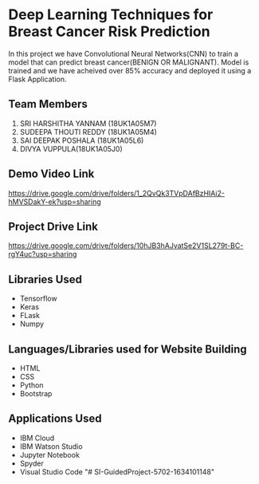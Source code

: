 # Deep Learning Techniques for Breast Cancer Risk Prediction
In this project we have Convolutional Neural Networks(CNN) to train a model that can predict breast cancer(BENIGN OR MALIGNANT). Model is trained and we have acheived over 85% accuracy and deployed it using a Flask Application.


## Team Members
1. SRI HARSHITHA YANNAM (18UK1A05M7)
2. SUDEEPA THOUTI REDDY (18UK1A05M4)
3. SAI DEEPAK POSHALA (18UK1A05L6)
4. DIVYA VUPPULA(18UK1A05J0)

## Demo Video Link
https://drive.google.com/drive/folders/1_2QvQk3TVpDAfBzHIAi2-hMVSDakY-ek?usp=sharing

## Project Drive Link
https://drive.google.com/drive/folders/10hJB3hAJvatSe2V1SL279t-BC-rgY4uc?usp=sharing

## Libraries Used
- Tensorflow
- Keras
- FLask
- Numpy

## Languages/Libraries used for Website Building
- HTML
- CSS
- Python
- Bootstrap

## Applications Used
- IBM Cloud
- IBM Watson Studio
- Jupyter Notebook
- Spyder
- Visual Studio Code
"# SI-GuidedProject-5702-1634101148" 
